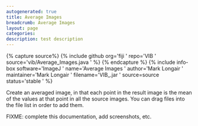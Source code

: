 ```yaml
---
autogenerated: true
title: Average Images
breadcrumb: Average Images
layout: page
categories: 
description: test description
---
```



{% capture source%}
{% include github org='fiji ' repo='VIB ' source='vib/Average\_Images.java ' %}
{% endcapture %}
{% include info-box software='ImageJ ' name='Average Images ' author='Mark Longair ' maintainer='Mark Longair ' filename='VIB\_.jar ' source=source status='stable ' %}

Create an averaged image, in that each point in the result image is the mean of the values at that point in all the source images. You can drag files into the file list in order to add them.

FIXME: complete this documentation, add screenshots, etc.
